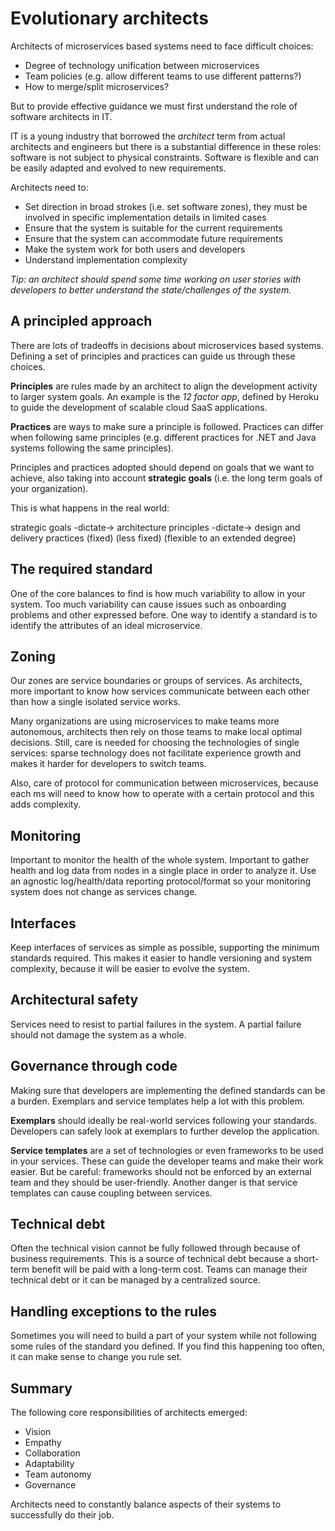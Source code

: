 # Evolutionary architects

Architects of microservices based systems need to face difficult choices:

- Degree of technology unification between microservices
- Team policies (e.g. allow different teams to use different patterns?)
- How to merge/split microservices?

But to provide effective guidance we must first understand the role of software architects in IT.

IT is a young industry that borrowed the *architect* term from actual architects and engineers but there is a substantial difference in these roles: software is not subject to physical constraints. Software is flexible and can be easily adapted and evolved to new requirements.

Architects need to:

- Set direction in broad strokes (i.e. set software zones), they must be involved in specific implementation details in limited cases
- Ensure that the system is suitable for the current requirements
- Ensure that the system can accommodate future requirements
- Make the system work for both users and developers
- Understand implementation complexity

*Tip: an architect should spend some time working on user stories with developers to better understand the state/challenges of the system.*

## A principled approach

There are lots of tradeoffs in decisions about microservices based systems. Defining a set of principles and practices can guide us through these choices.

**Principles** are rules made by an architect to align the development activity to larger system goals. An example is the *12 factor app*, defined by Heroku to guide the development of scalable cloud SaaS applications.

**Practices** are ways to make sure a principle is followed.
Practices can differ when following same principles (e.g. different practices for .NET and Java systems following the same principles).

Principles and practices adopted should depend on goals that we want to achieve, also taking into account **strategic goals** (i.e. the long term goals of your organization).

This is what happens in the real world:

strategic goals -dictate-> architecture principles -dictate-> design and delivery practices
(fixed)                     (less fixed)                        (flexible to an extended degree)

## The required standard

One of the core balances to find is how much variability to allow in your system.
Too much variability can cause issues such as onboarding problems and other expressed before.
One way to identify a standard is to identify the attributes of an ideal microservice.

## Zoning

Our zones are service boundaries or groups of services.
As architects, more important to know how services communicate between each other than how a single isolated service works.

Many organizations are using microservices to make teams more autonomous, architects then rely on those teams to make local optimal decisions.
Still, care is needed for choosing the technologies of single services: sparse technology does not facilitate experience growth and makes it harder for developers to switch teams.

Also, care of protocol for communication between microservices, because each ms will need to know how to operate with a certain protocol and this adds complexity.

## Monitoring

Important to monitor the health of the whole system.
Important to gather health and log data from nodes in a single place in order to analyze it.
Use an agnostic log/health/data reporting protocol/format so your monitoring system does not change as services change.

## Interfaces

Keep interfaces of services as simple as possible, supporting the minimum standards required.
This makes it easier to handle versioning and system complexity, because it will be easier to evolve the system.

## Architectural safety

Services need to resist to partial failures in the system. A partial failure should not damage the system as a whole.

## Governance through code

Making sure that developers are implementing the defined standards can be a burden. Exemplars and service templates help a lot with this problem.

**Exemplars** should ideally be real-world services following your standards. Developers can safely look at exemplars to further develop the application.

**Service templates** are a set of technologies or even frameworks to be used in your services. These can guide the developer teams and make their work easier. But be careful: frameworks should not be enforced by an external team and they should be user-friendly. Another danger is that service templates can cause coupling between services.

## Technical debt

Often the technical vision cannot be fully followed through because of business requirements. This is a source of technical debt because a short-term benefit will be paid with a long-term cost.
Teams can manage their technical debt or it can be managed by a centralized source.

## Handling exceptions to the rules

Sometimes you will need to build a part of your system while not following some rules of the standard you defined. If you find this happening too often, it can make sense to change you rule set.

## Summary

The following core responsibilities of architects emerged:

- Vision
- Empathy
- Collaboration
- Adaptability
- Team autonomy
- Governance

Architects need to constantly balance aspects of their systems to successfully do their job.